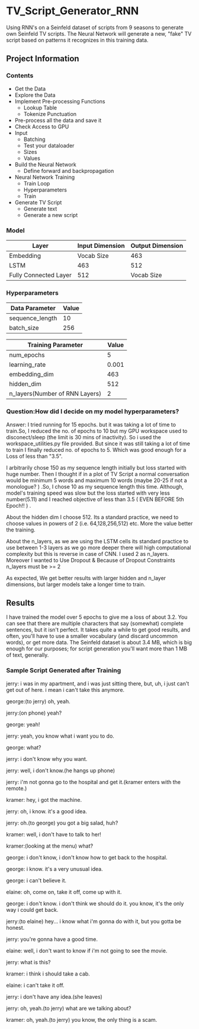 # TV_Script_Generator_RNN
Using RNN's on a Seinfeld dataset of scripts from 9 seasons to generate own Seinfeld TV scripts. The Neural Network will generate a new, "fake" TV script based on patterns it recognizes in this training data.

## Project Information

### Contents

- Get the Data
- Explore the Data
- Implement Pre-processing Functions
	- Lookup Table
	- Tokenize Punctuation
- Pre-process all the data and save it
- Check Access to GPU
- Input
	- Batching
	- Test your dataloader
	- Sizes
	- Values
- Build the Neural Network
	- Define forward and backpropagation
- Neural Network Training
	- Train Loop
	- Hyperparameters
	- Train 
- Generate TV Script
	- Generate text
	- Generate a new script

### Model
| Layer | Input Dimension | Output Dimension |
| ----- | --------------- | ---------- |
|Embedding|Vocab Size| 463 |
|LSTM|463|512|
|Fully Connected Layer|512|Vocab Size|

### Hyperparameters
|Data Parameter|Value|
|--------------|------|
|sequence_length| 10|
|batch_size| 256 |

|Training Parameter|Value|
|------------------|-----|
|num_epochs|5|
|learning_rate|0.001|
|embedding_dim|463|
|hidden_dim|512|
|n_layers(Number of RNN Layers)|2|

### Question:How did I decide on my model hyperparameters?

Answer: I tried running for 15 epochs. but it was taking a lot of time to train.So, I reduced the no. of epochs to 10 but my GPU workspace used to disconect/sleep (the limit is 30 mins of inactivity). So i used the workspace_utilities.py file provided. But since it was still taking a lot of time to train I finally reduced no. of epochs to 5. Which was good enough for a Loss of less than "3.5".

I arbitrarily chose 150 as my sequence length initially but loss started with huge number. Then I thought if in a plot of TV Script a normal conversation would be minimum 5 words and maximum 10 words (maybe 20-25 if not a monologue? ) .So, I chose 10 as my sequence length this time. Although, model's training speed was slow but the loss started with very less number(5.11) and I reached objective of less than 3.5 ( EVEN BEFORE 5th Epoch!! ) .

About the hidden dim I choose 512. Its a standard practice, we need to choose values in powers of 2 (i.e. 64,128,256,512) etc. More the value better the training.

About the n_layers, as we are using the LSTM cells its standard practice to use between 1-3 layers as we go more deeper there will high computational complexity but this is reverse in case of CNN. I used 2 as n_layers. Moreover I wanted to Use Dropout & Because of Dropout Constraints n_layers must be >= 2

As expected, We get better results with larger hidden and n_layer dimensions, but larger models take a longer time to train.


## Results

I have trained the model over 5 epochs to give me a loss of about 3.2. You can see that there are multiple characters that say (somewhat) complete sentences, but it isn't perfect. It takes quite a while to get good results, and often, you'll have to use a smaller vocabulary (and discard uncommon words), or get more data. The Seinfeld dataset is about 3.4 MB, which is big enough for our purposes; for script generation you'll want more than 1 MB of text, generally.

### Sample Script Generated after Training

jerry: i was in my apartment, and i was just sitting there, but, uh, i just can't get out of here. i mean i can't take this anymore.

george:(to jerry) oh, yeah.

jerry:(on phone) yeah?

george: yeah!

jerry: yeah, you know what i want you to do.

george: what?

jerry: i don't know why you want.

jerry: well, i don't know.(he hangs up phone)

jerry: i'm not gonna go to the hospital and get it.(kramer enters with the remote.)

kramer: hey, i got the machine.

jerry: oh, i know. it's a good idea.

jerry: oh.(to george) you got a big salad, huh?

kramer: well, i don't have to talk to her!

kramer:(looking at the menu) what?

george: i don't know, i don't know how to get back to the hospital.

george: i know. it's a very unusual idea.

george: i can't believe it.

elaine: oh, come on, take it off, come up with it.

george: i don't know. i don't think we should do it. you know, it's the only way i could get back.

jerry:(to elaine) hey... i know what i'm gonna do with it, but you gotta be honest.

jerry: you're gonna have a good time.

elaine: well, i don't want to know if i'm not going to see the movie.

jerry: what is this?

kramer: i think i should take a cab.

elaine: i can't take it off.

jerry: i don't have any idea.(she leaves)

jerry: oh, yeah.(to jerry) what are we talking about?

kramer: oh, yeah.(to jerry) you know, the only thing is a scam.

